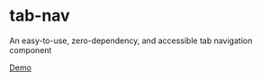 # tab-nav

An easy-to-use, zero-dependency, and accessible tab navigation component

[Demo](https://dontgoplastic.github.io/tab-nav/demo)
